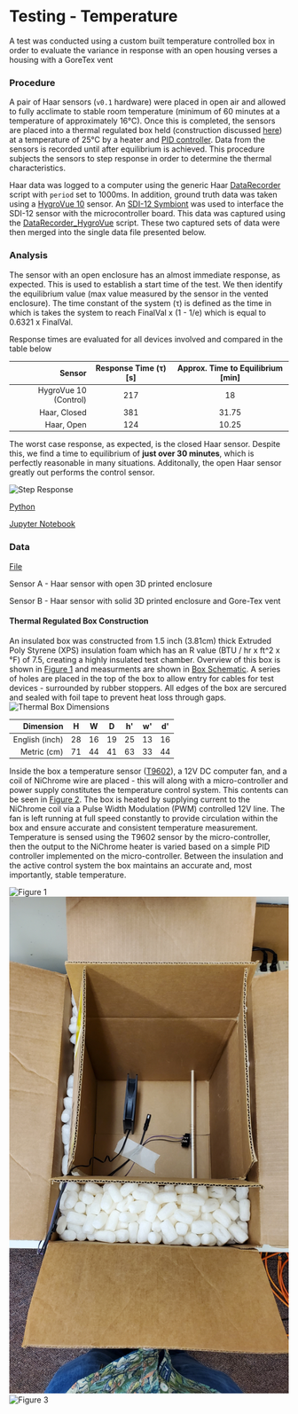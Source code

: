 # Testing - Temperature

A test was conducted using a custom built temperature controlled box in order to evaluate the variance in response with an open housing verses a housing with a GoreTex vent  

### Procedure 
A pair of Haar sensors (`v0.1` hardware) were placed in open air and allowed to fully acclimate to stable room temperature (minimum of 60 minutes at a temperature of approximately 16°C). Once this is completed, the sensors are placed into a thermal regulated box held (construction discussed [here](#thermal-regulated-box-construction)) at a temperature of 25°C by a heater and [PID controller](../BoxPID/BoxPID.ino). Data from the sensors is recorded until after equilibrium is achieved. This procedure subjects the sensors to step response in order to determine the thermal characteristics. 

Haar data was logged to a computer using the generic Haar [DataRecorder](../DataRecorder/DataRecorder.ino) script with `period` set to 1000ms. In addition, ground truth data was taken using a [HygroVue 10](https://www.campbellsci.com/hygrovue10) sensor. An [SDI-12 Symbiont](https://github.com/RTGS-Lab/Symbiont-SDI12) was used to interface the SDI-12 sensor with the microcontroller board. This data was captured using the [DataRecorder_HygroVue](../DataRecorder_HygroVue/DataRecorder_HygroVue.ino) script. These two captured sets of data were then merged into the single data file presented below.   

### Analysis

The sensor with an open enclosure has an almost immediate response, as expected. This is used to establish a start time of the test. We then identify the equilibrium value (max value measured by the sensor in the vented enclosure). The time constant of the system (&tau;) is defined as the time in which is takes the system to reach FinalVal x (1 - 1/e) which is equal to 0.6321 x FinalVal. 

Response times are evaluated for all devices involved and compared in the table below

| **Sensor** | **Response Time (&tau;) [s]** | **Approx. Time to Equilibrium [min]** |
|---:|:---:|:---:|
| HygroVue 10 (Control) | 217 | 18 |
| Haar, Closed | 381 | 31.75 |
| Haar, Open | 124 | 10.25 |

The worst case response, as expected, is the closed Haar sensor. Despite this, we find a time to equilibrium of **just over 30 minutes**, which is perfectly reasonable in many situations. Additonally, the open Haar sensor greatly out performs the control sensor. 

![Step Response](TempResponse.png)

[Python](TemperatureAnalysis.py)

[Jupyter Notebook](TemperatureAnalysis.ipynb)


### Data

[File](Data.csv)

Sensor A - Haar sensor with open 3D printed enclosure

Sensor B - Haar sensor with solid 3D printed enclosure and Gore-Tex vent

#### Thermal Regulated Box Construction
An insulated box was constructed from 1.5 inch (3.81cm) thick Extruded Poly Styrene (XPS) insulation foam which has an R value (BTU / hr x ft^2 x &deg;F) of 7.5, creating a highly insulated test chamber. Overview of this box is shown in [Figure 1](images/Fig1.jpg) and measurments are shown in [Box Schematic](images/TempBoxDimensions.png). A series of holes are placed in the top of the box to allow entry for cables for test devices - surrounded by rubber stoppers. All edges of the box are sercured and sealed with foil tape to prevent heat loss through gaps.
<picture>
  <source media="(prefers-color-scheme: dark)" srcset="images/TempBoxDimensions_LIGHT.png">
  <source media="(prefers-color-scheme: light)" srcset="images/TempBoxDimensions_DARK.png">
  <img alt="Thermal Box Dimensions" src="images/TempBoxDimensions_DARK.png">
</picture>
<!-- ![Box Schematic](images/TempBoxDimensions.png) -->

| **Dimension** | **H** | **W** | **D** | **h'** | **w'** | **d'** |
|---:|:---:|:---:|:---:|:---:|:---:|:---:|
| English (inch) | 28 | 16 | 19 | 25 | 13 | 16 |
| Metric (cm) | 71 | 44 | 41 | 63 | 33 | 44 |

Inside the box a temperature sensor ([T9602](https://www.amphenol-sensors.com/en/telaire/humidity/527-humidity-sensors/3224-t9602)), a 12V DC computer fan, and a coil of NiChrome wire are placed - this will along with a micro-controller and power supply constitutes the temperature control system. This contents can be seen in [Figure 2](images/Fig2.jpg). The box is heated by supplying current to the NiChrome coil via a Pulse Width Modulation (PWM) controlled 12V line. The fan is left running at full speed constantly to provide circulation within the box and ensure accurate and consistent temperature measurement. Temperature is sensed using the T9602 sensor by the micro-controller, then the output to the NiChrome heater is varied based on a simple PID controller implemented on the micro-controller. Between the insulation and the active control system the box maintains an accurate and, most importantly, stable temperature.

![Figure 1](images/Fig1.jpg)
![Figure 2](images/Fig2.jpg)
![Figure 3](images/Fig3.jpg)